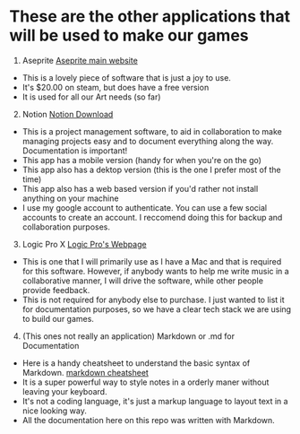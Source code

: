 # These are the other applications that will be used to make our games
1. Aseprite [Aseprite main website](https://www.aseprite.org)
- This is a lovely piece of software that is just a joy to use.
- It's $20.00 on steam, but does have a free version
- It is used for all our Art needs (so far)

2. Notion [Notion Download](https://www.notion.so/download)
- This is a project management software, to aid in collaboration to make managing projects easy and to document everything along the way. Documentation is important!
- This app has a mobile version (handy for when you're on the go)
- This app also has a dektop version (this is the one I prefer most of the time)
- This app also has a web based version if you'd rather not install anything on your machine
- I use my google account to authenticate. You can use a few social accounts to create an account. I reccomend doing this for backup and collaboration purposes.

3. Logic Pro X [Logic Pro's Webpage](https://www.apple.com/logic-pro/)
- This is one that I will primarily use as I have a Mac and that is required for this software. However, if anybody wants to help me write music in a collaborative manner, I will drive the software, while other people provide feedback.
- This is not required for anybody else to purchase. I just wanted to list it for documentation purposes, so we have a clear tech stack we are using to build our games.

4. (This ones not really an application) Markdown or .md for Documentation
- Here is a handy cheatsheet to understand the basic syntax of Markdown. [markdown cheatsheet](https://www.markdownguide.org/cheat-sheet/)
- It is a super powerful way to style notes in a orderly maner without leaving your keyboard.
- It's not a coding language, it's just a markup language to layout text in a nice looking way.
- All the documentation here on this repo was written with Markdown.